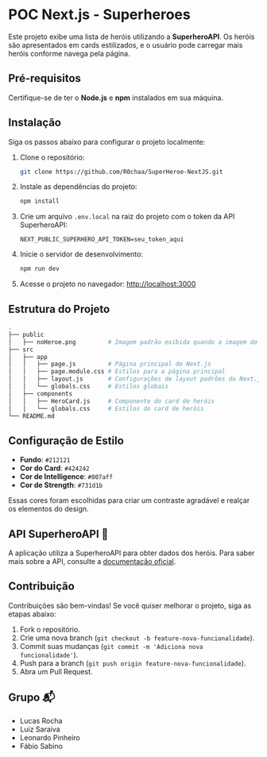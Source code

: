
# POC Next.js - Superheroes

Este projeto exibe uma lista de heróis utilizando a **SuperheroAPI**. Os heróis são apresentados em cards estilizados, e o usuário pode carregar mais heróis conforme navega pela página. 
  
## Pré-requisitos

Certifique-se de ter o **Node.js** e **npm** instalados em sua máquina.

## Instalação

Siga os passos abaixo para configurar o projeto localmente:

1. Clone o repositório:

   ```bash
   git clone https://github.com/R0chaa/SuperHeroe-NextJS.git
   ```

2. Instale as dependências do projeto:

   ```bash
   npm install
   ```

3. Crie um arquivo `.env.local` na raiz do projeto com o token da API SuperheroAPI:

   ```env
   NEXT_PUBLIC_SUPERHERO_API_TOKEN=seu_token_aqui
   ```

4. Inicie o servidor de desenvolvimento:

   ```bash
   npm run dev
   ```

5. Acesse o projeto no navegador: [http://localhost:3000](http://localhost:3000)

## Estrutura do Projeto 

```bash
.
├── public
│   ├── noHeroe.png         # Imagem padrão exibida quando a imagem do herói não é encontrada
├── src
│   ├── app
│   │   ├── page.js         # Página principal do Next.js
│   │   ├── page.module.css # Estilos para a página principal
│   │   ├── layout.js       # Configurações de layout padrões do Next.js
│   │   └── globals.css     # Estilos globais
│   ├── components
│   │   ├── HeroCard.js     # Componente do card de heróis
│   │   └── globals.css     # Estilos do card de heróis
└── README.md      
```

## Configuração de Estilo

- **Fundo**: `#212121`
- **Cor do Card**: `#424242`
- **Cor de Intelligence**: `#007aff`
- **Cor de Strength**: `#731d1b`

Essas cores foram escolhidas para criar um contraste agradável e realçar os elementos do design.

## API SuperheroAPI 🔗

A aplicação utiliza a SuperheroAPI para obter dados dos heróis. Para saber mais sobre a API, consulte a [documentação oficial](https://superheroapi.com/).

## Contribuição

Contribuições são bem-vindas! Se você quiser melhorar o projeto, siga as etapas abaixo:

1. Fork o repositório.
2. Crie uma nova branch (`git checkout -b feature-nova-funcionalidade`).
3. Commit suas mudanças (`git commit -m 'Adiciona nova funcionalidade'`).
4. Push para a branch (`git push origin feature-nova-funcionalidade`).
5. Abra um Pull Request.

## Grupo 📬

- Lucas Rocha
- Luiz Saraiva
- Leonardo Pinheiro
- Fábio Sabino
